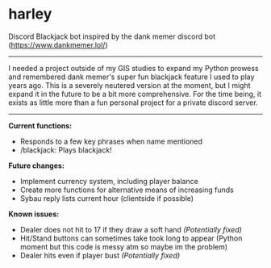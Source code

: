 # harley
Discord Blackjack bot inspired by the dank memer discord bot (https://www.dankmemer.lol/)
***

I needed a project outside of my GIS studies to expand my Python prowess and remembered dank memer's super fun blackjack feature I used to play years ago. This is a severely neutered version at the moment, but I might expand it in the future to be a bit more comprehensive. For the time being, it exists as little more than a fun personal project for a private discord server.

***
**Current functions:**
- Responds to a few key phrases when name mentioned
- /blackjack: Plays blackjack!

**Future changes:**
- Implement currency system, including player balance
- Create more functions for alternative means of increasing funds
- Sybau reply lists current hour (clientside if possible)

**Known issues:**
- Dealer does not hit to 17 if they draw a soft hand *(Potentially fixed)*
- Hit/Stand buttons can sometimes take took long to appear (Python moment but this code is messy atm so maybe im the problem)
- Dealer hits even if player bust *(Potentially fixed)*
